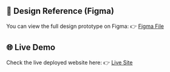
## 🎨 Design Reference (Figma)
You can view the full design prototype on Figma:
👉 [Figma File](https://www.figma.com/design/BbAKzMY3sKMAJNN8InIcDk/Purecha?node-id=74-25&t=KUu0vkMBDG5X2kkm-0)


## 🌐 Live Demo
Check the live deployed website here:
👉 [Live Site](https://saloma1.github.io/Final-Project/)
